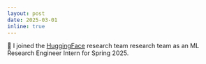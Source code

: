 ```yaml
---
layout: post
date: 2025-03-01
inline: true
---
```


🚴 I joined the [HuggingFace](https://huggingface.co/) research team research team as an ML Research Engineer Intern for Spring 2025.